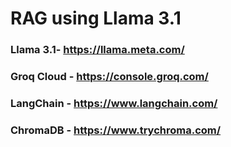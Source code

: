 # RAG using Llama 3.1

### Llama 3.1- https://llama.meta.com/
### Groq Cloud - https://console.groq.com/
### LangChain - https://www.langchain.com/
### ChromaDB - https://www.trychroma.com/
